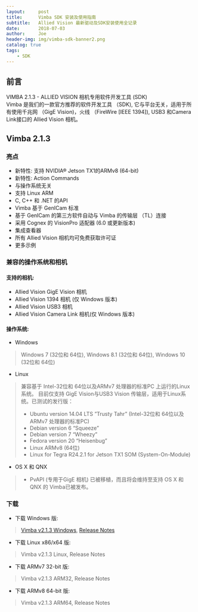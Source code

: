 ```yaml
---
layout:     post
title:      Vimba SDK 安装及使用指南
subtitle:   Allied Vision 最新驱动及SDK安装使用全记录
date:       2018-07-03
author:     Joe
header-img: img/vimba-sdk-banner2.png
catalog: true
tags:
    - SDK
---
```


## 前言

VIMBA 2.1.3 - ALLIED VISION 相机专用软件开发工具 (SDK)  
Vimba 是我们的一款官方推荐的软件开发工具 （SDK), 它与平台无关，适用于所有使用千兆网 （GigE Vision)，火线 （FireWire [IEEE 1394]), USB3 和Camera Link接口的 Allied Vision 相机。


## Vimba 2.1.3

### 亮点
* 新特性: 支持 NVIDIA® Jetson TX1的ARMv8 (64-bit)
* 新特性: Action Commands
* 与操作系统无关
* 支持 Linux ARM
* C, C++ 和 .NET 的API
* Vimba 基于 GenICam 标准
* 基于 GenICam 的第三方软件自动与 Vimba 的传输层 （TL）连接
* 采用 Cognex 的 VisionPro 适配器 (6.0 或更新版本)
* 集成查看器
* 所有 Allied Vision 相机均可免费获取许可证
* 更多示例


### 兼容的操作系统和相机

#### 支持的相机:

* Allied Vision GigE Vision 相机
* Allied Vision 1394 相机 (仅 Windows 版本)
* Allied Vision USB3 相机
* Allied Vision Camera Link 相机(仅 Windows 版本)

#### 操作系统:

* Windows
> Windows 7 (32位和 64位), Windows 8.1 (32位和 64位), Windows 10 (32位和 64位)
* Linux
> 兼容基于 Intel-32位和 64位以及ARMv7 处理器的标准PC 上运行的Linux系统。 目前仅支持 GigE Vision与USB3 Vision 传输层，适用于Linux系统。已测试的发行版：
> * Ubuntu version 14.04 LTS ”Trusty Tahr” (Intel-32位和 64位以及ARMv7 处理器的标准PC)
> * Debian version 6 “Squeeze”
> * Debian version 7 “Wheezy”
> * Fedora version 20 “Heisenbug”
> * Linux ARMv8 (64位)
> * Linux for Tegra R24.2.1 for Jetson TX1 SOM (System-On-Module)
* OS X 和 QNX
> * PvAPI (专用于GigE 相机) 已被移植，而且将会维持至支持 OS X 和  QNX 的 Vimba已被发布。

### 下载
* 下载 Windows 版:
> [Vimba v2.1.3 Windows](http://china.alliedvision.com/cn/%E4%BA%A7%E5%93%81/%E8%BD%AF%E4%BB%B6.html#agb-modal-content-5646), [Release Notes](http://china.alliedvision.com/cn/%E4%BA%A7%E5%93%81/%E8%BD%AF%E4%BB%B6.html#agb-modal-content-5646)  
* 下载 Linux x86/x64 版:
> Vimba v2.1.3 Linux, Release Notes 
* 下载 ARMv7 32-bit 版:
> Vimba v2.1.3 ARM32, Release Notes 
* 下载 ARMv8 64-bit 版:
> Vimba v2.1.3 ARM64, Release Notes 

